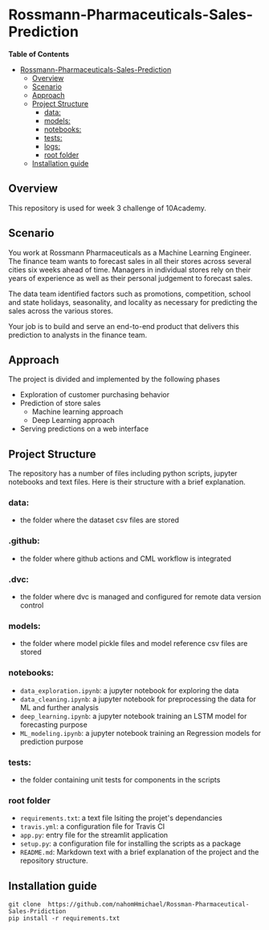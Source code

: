 # Rossmann-Pharmaceuticals-Sales-Prediction

**Table of Contents**

- [Rossmann-Pharmaceuticals-Sales-Prediction](#rossmann-pharmaceuticals-sales-prediction)
  - [Overview](#overview)
  - [Scenario](#scenario)
  - [Approach](#approach)
  - [Project Structure](#project-structure)
    - [data:](#data)
    - [models:](#models)
    - [notebooks:](#notebooks)
    - [tests:](#tests)
    - [logs:](#logs)
    - [root folder](#root-folder)
  - [Installation guide](#installation-guide)

## Overview

This repository is used for week 3 challenge of 10Academy.

## Scenario

You work at Rossmann Pharmaceuticals as a Machine Learning Engineer. The finance team
wants to forecast sales in all their stores across several cities six weeks ahead of time.
Managers in individual stores rely on their years of experience as well as their personal
judgement to forecast sales.

The data team identified factors such as promotions, competition, school and state holidays,
seasonality, and locality as necessary for predicting the sales across the various stores.

Your job is to build and serve an end-to-end product that delivers this prediction to analysts
in the finance team.

## Approach

The project is divided and implemented by the following phases

- Exploration of customer purchasing behavior
- Prediction of store sales
  - Machine learning approach
  - Deep Learning approach
- Serving predictions on a web interface

## Project Structure

The repository has a number of files including python scripts, jupyter notebooks and text files. Here is their structure with a brief explanation.

### data:

- the folder where the dataset csv files are stored

### .github:

- the folder where github actions and CML workflow is integrated

### .dvc:

- the folder where dvc is managed and configured for remote data version control

### models:

- the folder where model pickle files and model reference csv files are stored

### notebooks:

- `data_exploration.ipynb`: a jupyter notebook for exploring the data
- `data_cleaning.ipynb`: a jupyter notebook for preprocessing the data for ML and further analysis
- `deep_learning.ipynb`: a jupyter notebook training an LSTM model for forecasting purpose
- `ML_modeling.ipynb`: a jupyter notebook training an Regression models for prediction purpose

### tests:

- the folder containing unit tests for components in the scripts

### root folder

- `requirements.txt`: a text file lsiting the projet's dependancies
- `travis.yml`: a configuration file for Travis CI
- `app.py`: entry file for the streamlit application
- `setup.py`: a configuration file for installing the scripts as a package
- `README.md`: Markdown text with a brief explanation of the project and the repository structure.

## Installation guide

```
git clone  https://github.com/nahomHmichael/Rossman-Pharmaceutical-Sales-Pridiction
pip install -r requirements.txt
```
